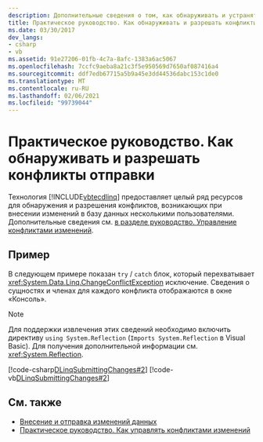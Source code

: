 ```yaml
---
description: Дополнительные сведения о том, как обнаруживать и устранять конфликты.
title: Практическое руководство. Как обнаруживать и разрешать конфликты отправки
ms.date: 03/30/2017
dev_langs:
- csharp
- vb
ms.assetid: 91e27206-01fb-4c7a-8afc-1383a6ac5067
ms.openlocfilehash: 7ccfc9aeba8a21c3f5e950569d7650af087416a4
ms.sourcegitcommit: ddf7edb67715a5b9a45e3dd44536dabc153c1de0
ms.translationtype: MT
ms.contentlocale: ru-RU
ms.lasthandoff: 02/06/2021
ms.locfileid: "99739044"
---
```

# <a name="how-to-detect-and-resolve-conflicting-submissions"></a>Практическое руководство. Как обнаруживать и разрешать конфликты отправки

Технология [!INCLUDE[vbtecdlinq](../../../../../../includes/vbtecdlinq-md.md)] предоставляет целый ряд ресурсов для обнаружения и разрешения конфликтов, возникающих при внесении изменений в базу данных несколькими пользователями. Дополнительные сведения см. [в разделе руководство. Управление конфликтами изменений](how-to-manage-change-conflicts.md).  
  
## <a name="example"></a>Пример  

 В следующем примере показан `try` / `catch` блок, который перехватывает <xref:System.Data.Linq.ChangeConflictException> исключение. Сведения о сущностях и членах для каждого конфликта отображаются в окне «Консоль».  
  
> [!NOTE]
> Для поддержки извлечения этих сведений необходимо включить директиву `using System.Reflection` (`Imports System.Reflection` в Visual Basic). Для получения дополнительной информации см. <xref:System.Reflection>.  
  
 [!code-csharp[DLinqSubmittingChanges#2](../../../../../../samples/snippets/csharp/VS_Snippets_Data/DLinqSubmittingChanges/cs/Program.cs#2)]
 [!code-vb[DLinqSubmittingChanges#2](../../../../../../samples/snippets/visualbasic/VS_Snippets_Data/DLinqSubmittingChanges/vb/Module1.vb#2)]  
  
## <a name="see-also"></a>См. также

- [Внесение и отправка изменений данных](making-and-submitting-data-changes.md)
- [Практическое руководство. Как управлять конфликтами изменений](how-to-manage-change-conflicts.md)
